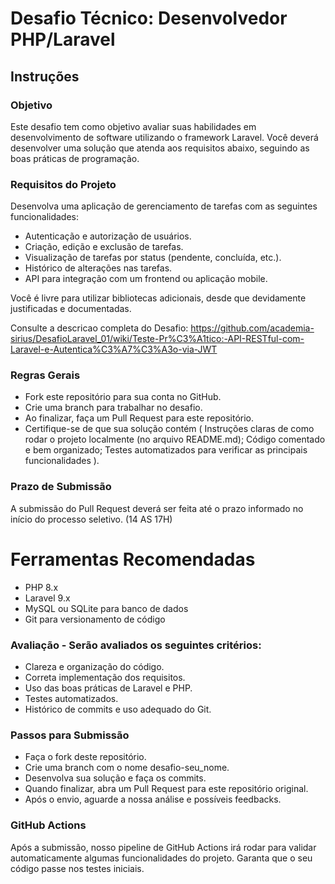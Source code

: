 # Desafio Técnico: Desenvolvedor PHP/Laravel
## Instruções

### Objetivo
Este desafio tem como objetivo avaliar suas habilidades em desenvolvimento de software utilizando o framework Laravel. Você deverá desenvolver uma solução que atenda aos requisitos abaixo, seguindo as boas práticas de programação.

### Requisitos do Projeto
Desenvolva uma aplicação de gerenciamento de tarefas com as seguintes funcionalidades:
- Autenticação e autorização de usuários.
- Criação, edição e exclusão de tarefas.
- Visualização de tarefas por status (pendente, concluída, etc.).
- Histórico de alterações nas tarefas.
- API para integração com um frontend ou aplicação mobile.

Você é livre para utilizar bibliotecas adicionais, desde que devidamente justificadas e documentadas.

Consulte a descricao completa do Desafio: https://github.com/academia-sirius/DesafioLaravel_01/wiki/Teste-Pr%C3%A1tico:-API-RESTful-com-Laravel-e-Autentica%C3%A7%C3%A3o-via-JWT

### Regras Gerais
- Fork este repositório para sua conta no GitHub.
- Crie uma branch para trabalhar no desafio.
- Ao finalizar, faça um Pull Request para este repositório.
- Certifique-se de que sua solução contém ( Instruções claras de como rodar o projeto localmente (no arquivo README.md); Código comentado e bem organizado; Testes automatizados para verificar as principais funcionalidades ).

### Prazo de Submissão
A submissão do Pull Request deverá ser feita até o prazo informado no início do processo seletivo. (14 AS 17H)

# Ferramentas Recomendadas
- PHP 8.x
- Laravel 9.x
- MySQL ou SQLite para banco de dados
- Git para versionamento de código

### Avaliação - Serão avaliados os seguintes critérios:

- Clareza e organização do código.
- Correta implementação dos requisitos.
- Uso das boas práticas de Laravel e PHP.
- Testes automatizados.
- Histórico de commits e uso adequado do Git.

### Passos para Submissão
- Faça o fork deste repositório.
- Crie uma branch com o nome desafio-seu_nome.
- Desenvolva sua solução e faça os commits.
- Quando finalizar, abra um Pull Request para este repositório original.
- Após o envio, aguarde a nossa análise e possíveis feedbacks.

### GitHub Actions
Após a submissão, nosso pipeline de GitHub Actions irá rodar para validar automaticamente algumas funcionalidades do projeto. Garanta que o seu código passe nos testes iniciais.
